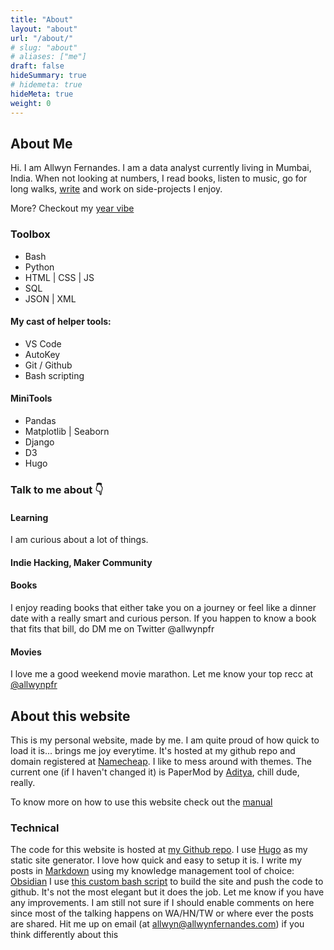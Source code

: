 ```yaml
---
title: "About"
layout: "about"
url: "/about/"
# slug: "about"
# aliases: ["me"]
draft: false
hideSummary: true
# hidemeta: true
hideMeta: true
weight: 0
---
```


## About Me
Hi. I am Allwyn Fernandes. I am a data analyst currently living in Mumbai, India. When not looking at numbers, I read books, listen to music, go for long walks, [write](/archives) and work on side-projects I enjoy.

More? Checkout my [year vibe](/vibe-2021)

### Toolbox
- Bash
- Python
- HTML | CSS | JS
- SQL
- JSON | XML


#### My cast of helper tools:
- VS Code
- AutoKey
- Git / Github
- Bash scripting

#### MiniTools
- Pandas
- Matplotlib | Seaborn
- Django
- D3
- Hugo


### Talk to me about 👇
#### Learning
I am curious about a lot of things. 

#### Indie Hacking, Maker Community

#### Books
I enjoy reading books that either take you on a journey or feel like a dinner date with a really smart and curious person. If you happen to know a book that fits that bill, do DM me on Twitter @allwynpfr

#### Movies
I love me a good weekend movie marathon. Let me know your top recc at [@allwynpfr](https://twitter.com/allwynpfr)


## About this website

This is my personal website, made by me. 
I am quite proud of how quick to load it is... brings me joy everytime.
It's hosted at my github repo and domain registered at [Namecheap](https://namecheap.com).
I like to mess around with themes. The current one (if I haven't changed it) is PaperMod by [Aditya](https://twitter.com/@adityatelange), chill dude, really.

To know more on how to use this website check out the [manual](/manual)

### Technical
The code for this website is hosted at [my Github repo](https://github.com/allwynfernandes). I use [Hugo](https://gohugo.io) as my static site generator. I love how quick and easy to setup it is. 
I write my posts in [Markdown](https://www.markdownguide.org/getting-started/) using my knowledge management tool of choice: [Obsidian](https://obsidian.md)
I use [this custom bash script](https://allwynfernandes.github.io/deploy-hugo-site-bash-script/) to build the site and push the code to github. It's not the most elegant but it does the job. Let me know if you have any improvements.
I am still not sure if I should enable comments on here since most of the talking happens on WA/HN/TW or where ever the posts are shared. Hit me up on email (at allwyn@allwynfernandes.com) if you think differently about this
